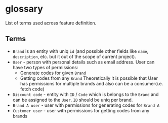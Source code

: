# glossary

List of terms used across feature definition.

## Terms

- `Brand` is an entity with uniq `id` (and possible other fields like `name`, `description`, etc. but it out of the
  scope of current project).
- `User` - person with personal details such as email address. User can have two types of permissions:
  - Generate codes for given `Brand`
  - Getting codes from any `Brand`
    Theoretically it is possible that User has permissions for multiple brands and also can be a consumer(i.e. fetch
    code)
- `Discount code` - entity with `ID` / `Code` which is belongs to the `Brand` and can be assigned to the `User`. `ID`
  should be uniq per brand.
- `Brand A user` - user with permissions for generating codes for `Brand A`
- `Customer user` - user with permissions for getting codes from any brands
